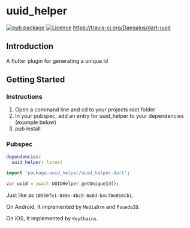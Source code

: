 # uuid_helper

[![pub package](https://img.shields.io/pub/v/uuid_helper.svg)](https://pub.dartlang.org/packages/uuid_helper) [![Licence](https://img.shields.io/github/license/nullptrX/uuid_helper)](https://github.com/nullptrX/uuid_helper/blob/master/LICENSE)
https://travis-ci.org/Daegalus/dart-uuid
## Introduction

A flutter plugin for generating a unique id

## Getting Started

### Instructions 

1. Open a command line and cd to your projects root folder
2. In your pubspec, add an entry for uuid_helper to your dependencies (example below)
3. pub install


### Pubspec 

```yaml
dependencies:
  uuid_helper: latest
```



```dart
import 'package:uuid_helper/uuid_helper.dart';

var uuid = await UUIDHelper.getUniqueId();
```



Just like as `10550fe1-849e-4bc9-8a6d-b4c78e010cb1`.



On Android, It implemented by `MediaDrm` and `PsuedoID`.

On iOS, It implemented by `KeyChains`.